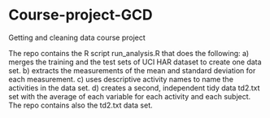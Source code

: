 Course-project-GCD
==================

Getting and cleaning data course project 

The repo contains the R script run_analysis.R that does the following:
a) merges the training and the test sets of UCI HAR dataset to create one data set.
b) extracts the measurements of the mean and standard deviation for each measurement. 
c) uses descriptive activity names to name the activities in the data set.
d) creates a second, independent tidy data td2.txt set with the average of each variable for each activity and each subject. 
The repo contains also the td2.txt data set.
